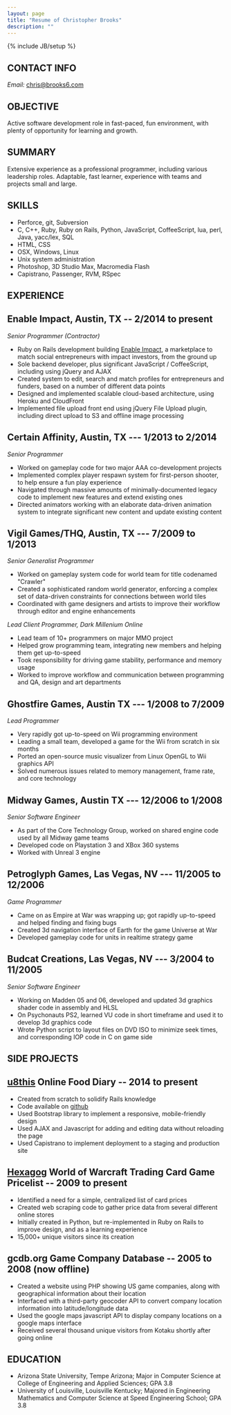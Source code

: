 ```yaml
---
layout: page
title: "Resume of Christopher Brooks"
description: ""
---
```

{% include JB/setup %}

## CONTACT INFO

_Email:_ chris@brooks6.com

## OBJECTIVE
Active software development role in fast-paced, fun environment, with plenty of opportunity for learning and growth.

## SUMMARY
Extensive experience as a professional programmer, including various leadership roles. Adaptable, fast learner, experience with teams and projects small and large.

## SKILLS

+ Perforce, git, Subversion
+ C, C++, Ruby, Ruby on Rails, Python, JavaScript, CoffeeScript, lua, perl, Java, yacc/lex, SQL
+ HTML, CSS
+ OSX, Windows, Linux
+ Unix system administration
+ Photoshop, 3D Studio Max, Macromedia Flash
+ Capistrano, Passenger, RVM, RSpec

## EXPERIENCE

## Enable Impact, Austin, TX -- 2/2014 to present

*Senior Programmer (Contractor)*

+ Ruby on Rails development building [Enable Impact](http://www.enableimpact.com), a marketplace to match social entrepreneurs with impact investors, from the ground up
+ Sole backend developer, plus significant JavaScript / CoffeeScript, including using jQuery and AJAX
+ Created system to edit, search and match profiles for entrepreneurs and funders, based on a number of different data points
+ Designed and implemented scalable cloud-based architecture, using Heroku and CloudFront
+ Implemented file upload front end using jQuery File Upload plugin, including direct upload to S3 and offline image processing

## Certain Affinity, Austin, TX --- 1/2013 to 2/2014

*Senior Programmer*

+ Worked on gameplay code for two major AAA co-development projects
+ Implemented complex player respawn system for first-person shooter,
  to help ensure a fun play experience
+ Navigated through massive amounts of minimally-documented legacy code to 
  implement new features and extend existing ones
+ Directed animators working with an elaborate data-driven animation 
  system to integrate significant new content and update existing content

## Vigil Games/THQ, Austin, TX --- 7/2009 to 1/2013

*Senior Generalist Programmer*

+ Worked on gameplay system code for world team for title codenamed "Crawler"
+ Created a sophisticated random world generator, enforcing a complex set of data-driven
  constraints for connections between world tiles
+ Coordinated with game designers and artists to improve their workflow
  through editor and engine enhancements

*Lead Client Programmer, Dark Millenium Online*

+ Lead team of 10+ programmers on major MMO project
+ Helped grow programming team, integrating new members and helping them get up-to-speed
+ Took responsibility for driving game stability, performance and memory usage
+ Worked to improve workflow and communication between programming and QA, design and art departments


## Ghostfire Games, Austin TX --- 1/2008 to 7/2009	

*Lead Programmer*

+ Very rapidly got up-to-speed on Wii programming environment
+ Leading a small team, developed a game for the Wii from scratch in six months
+ Ported an open-source music visualizer from Linux OpenGL to Wii graphics API
+ Solved numerous issues related to memory management, frame rate, and core technology


## Midway Games, Austin TX --- 12/2006 to 1/2008

*Senior Software Engineer*

+ As part of the Core Technology Group, worked on shared engine code used by all Midway game teams
+ Developed code on Playstation 3 and XBox 360 systems
+ Worked with Unreal 3 engine


## Petroglyph Games, Las Vegas, NV --- 11/2005 to 12/2006

*Game Programmer*

+ Came on as Empire at War was wrapping up; got rapidly up-to-speed and helped finding and fixing bugs
+ Created 3d navigation interface of Earth for the game Universe at War
+ Developed gameplay code for units in realtime strategy game



## Budcat Creations, Las Vegas, NV --- 3/2004 to 11/2005

*Senior Software Engineer*

+ Working on Madden 05 and 06, developed and updated 3d graphics shader code in assembly and HLSL
+ On Psychonauts PS2, learned VU code in short timeframe and used it to develop 3d graphics code
+ Wrote Python script to layout files on DVD ISO to minimize seek times, and corresponding IOP code in C on game side


## SIDE PROJECTS

## [u8this](http://u8this.com) Online Food Diary -- 2014 to present

+ Created from scratch to solidify Rails knowledge
+ Code available on [github](https://github.com/csbrooks6/u8this)
+ Used Bootstrap library to implement a responsive, mobile-friendly design
+ Used AJAX and Javascript for adding and editing data without reloading the page
+ Used Capistrano to implement deployment to a staging and production site

## [Hexagog](http://hexagog.com) World of Warcraft Trading Card Game Pricelist -- 2009 to present

+ Identified a need for a simple, centralized list of card prices
+ Created web scraping code to gather price data from several different online stores
+ Initially created in Python, but re-implemented in Ruby on Rails to improve design, and as a learning experience
+ 15,000+ unique visitors since its creation

## gcdb.org Game Company Database -- 2005 to 2008 (now offline)

+ Created a website using PHP showing US game companies, along with geographical information about their location
+ Interfaced with a third-party geocoder API to convert company location information into latitude/longitude data
+ Used the google maps javascript API to display company locations on a google maps interface
+ Received several thousand unique visitors from Kotaku shortly after going online

## EDUCATION

+ Arizona State University, Tempe Arizona; Major in Computer Science at College of Engineering and Applied Sciences; GPA 3.8
+ University of Louisville, Louisville Kentucky; Majored in Engineering Mathematics and Computer Science at Speed Engineering School; GPA 3.8

